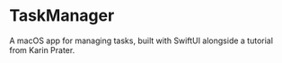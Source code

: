 # TaskManager
A macOS app for managing tasks, built with SwiftUI alongside a tutorial from Karin Prater.
